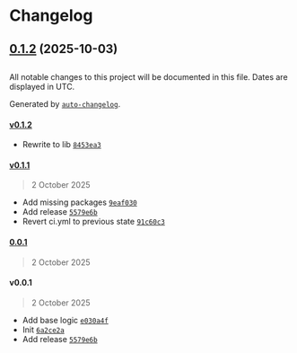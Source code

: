 # Changelog

## [0.1.2](https://github.com/dj-kostya/n8n-nodes-tg-miniapps-auth/compare/v0.1.1...v0.1.2) (2025-10-03)

##

All notable changes to this project will be documented in this file. Dates are displayed in UTC.

Generated by [`auto-changelog`](https://github.com/CookPete/auto-changelog).

#### [v0.1.2](https://github.com/dj-kostya/n8n-nodes-tg-miniapps-auth/compare/v0.1.1...v0.1.2)

- Rewrite to lib [`8453ea3`](https://github.com/dj-kostya/n8n-nodes-tg-miniapps-auth/commit/8453ea35c827f11255e76aa63ebb7212a2493f1c)

#### [v0.1.1](https://github.com/dj-kostya/n8n-nodes-tg-miniapps-auth/compare/0.0.1...v0.1.1)

> 2 October 2025

- Add missing packages [`9eaf030`](https://github.com/dj-kostya/n8n-nodes-tg-miniapps-auth/commit/9eaf030fe468eb4687adaf38b23b82451a38a843)
- Add release [`5579e6b`](https://github.com/dj-kostya/n8n-nodes-tg-miniapps-auth/commit/5579e6bd087bb863b6abe8872762e3c2867ad800)
- Revert ci.yml to previous state [`91c60c3`](https://github.com/dj-kostya/n8n-nodes-tg-miniapps-auth/commit/91c60c3090aac62ff361301d0150994dc7477af9)

#### [0.0.1](https://github.com/dj-kostya/n8n-nodes-tg-miniapps-auth/compare/v0.0.1...0.0.1)

> 2 October 2025

#### v0.0.1

> 2 October 2025

- Add base logic [`e030a4f`](https://github.com/dj-kostya/n8n-nodes-tg-miniapps-auth/commit/e030a4f755e96640c832c7cc21b82fa7daa746a2)
- Init [`6a2ce2a`](https://github.com/dj-kostya/n8n-nodes-tg-miniapps-auth/commit/6a2ce2ae99d905acbd058f93ec26275f1b1b360b)
- Add release [`5579e6b`](https://github.com/dj-kostya/n8n-nodes-tg-miniapps-auth/commit/5579e6bd087bb863b6abe8872762e3c2867ad800)
